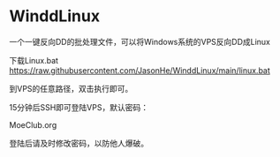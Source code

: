 # WinddLinux
一个一键反向DD的批处理文件，可以将Windows系统的VPS反向DD成Linux

下载Linux.bat https://raw.githubusercontent.com/JasonHe/WinddLinux/main/linux.bat

到VPS的任意路径，双击执行即可。

15分钟后SSH即可登陆VPS，默认密码：

MoeClub.org

登陆后请及时修改密码，以防他人爆破。
